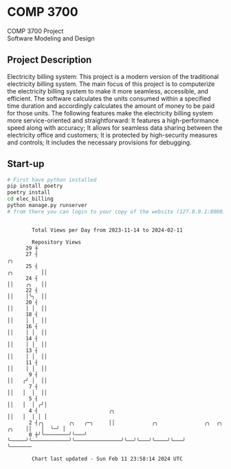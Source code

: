 # COMP 3700
COMP 3700 Project  
Software Modeling and Design
## Project Description
Electricity billing system: This project is a modern version of the traditional electricity billing system. The main focus of this project is to computerize the electricity billing system to make it more seamless, accessible, and efficient. The software calculates the units consumed within a specified time duration and accordingly calculates the amount of money to be paid for those units. The following features make the electricity billing system more service-oriented and straightforward: It features a high-performance speed along with accuracy; It allows for seamless data sharing between the electricity office and customers; It is protected by high-security measures and controls; It includes the necessary provisions for debugging.

## Start-up
```bash
# First have python installed
pip install poetry
poetry install
cd elec_billing
python manage.py runserver
# from there you can login to your copy of the website (127.0.0.1:8000), default creds are admin/admin
```

```

        Total Views per Day from 2023-11-14 to 2024-02-11

        Repository Views
      29 ┼
      27 ┤                                                                                ╭╮
      25 ┤                                                                     ╭╮         ││
      24 ┤                                                                     ││    ╭╮   ││
      22 ┤                                                                     ││    │╰╮  ││
      20 ┤                                                                     ││    │ │  ││
      18 ┤                                                                     ││    │ │  ││
      16 ┤                                                                     ││    │ │  ││
      14 ┤                                                                     ││    │ │  ││
      13 ┤                                                                     ││    │ │  ││
      11 ┤                                                                     ││    │ │  ││
       9 ┤                                                                     ││   ╭╯ │  ││
       7 ┤                                                                     ││   │  │  ││
       5 ┤                                                                     ││   │  │ ╭╯│
       4 ┤                       ╭╮                                            ││   │  │ │ │
       2 ┤╭╮        ╭╮   ╭─╮     ││            ╭╮               ╭╮  ╭╮   ╭╮    ││   │  ╰─╯ │
       0 ┼╯╰────────╯╰───╯ ╰─────╯╰────────────╯╰───────────────╯╰──╯╰───╯╰────╯╰───╯      ╰───────

        Chart last updated - Sun Feb 11 23:58:14 2024 UTC
        
```
